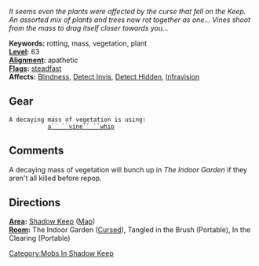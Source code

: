 *It seems even the plants were affected by the curse that fell on the
Keep. An assorted mix of plants and trees now rot together as one...
Vines shoot from the mass to drag itself closer towards you...*

**Keywords:** rotting, mass, vegetation, plant  
**[Level](Level "wikilink"):** 63  
**[Alignment](Alignment "wikilink"):** apathetic  
**[Flags](:Category:Mob_Types.md "wikilink"):**
[steadfast](Sentinel_Mobs.md "wikilink")  
**Affects:** [Blindness](Blindness "wikilink"), [Detect
Invis](Detect_Invis "wikilink"), [Detect
Hidden](Detect_Hidden "wikilink"), [Infravision](Infravision "wikilink")

## Gear

`A decaying mass of vegetation is using:`  
<wielded>`           `[`a`` ``vine`` ``whip`](Vine_Whip.md "wikilink")

## Comments

A decaying mass of vegetation will bunch up in *The Indoor Garden* if
they aren't all killed before repop.

## Directions

**[Area](:Category:Areas.md "wikilink"):** [Shadow
Keep](:Category:Shadow_Keep.md "wikilink")
([Map](Shadow_Keep_Map.md "wikilink"))  
**[Room](:Category:Rooms.md "wikilink"):** The Indoor Garden
([Cursed](Cursed_Rooms.md "wikilink")), Tangled in the Brush (Portable),
In the Clearing (Portable)

[Category:Mobs In Shadow Keep](Category:Mobs_In_Shadow_Keep "wikilink")
